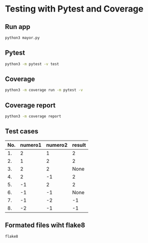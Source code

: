 # Testing with Pytest and Coverage


## Run app

```bash
python3 mayor.py
```

## Pytest

```bash
python3 -m pytest -v test
```

## Coverage

```bash
python3 -m coverage run -m pytest -v
```

## Coverage report

```bash
python3 -m coverage report
```

## Test cases

|No.|numero1|numero2|result|
|--|--|--|--|
|1.|2|1|2|
|2.|1|2|2|
|3.|2|2|None|
|4.|2|-1|2|
|5.|-1|2|2|
|6.|-1|-1|None|
|7.|-1|-2|-1|
|8.|-2|-1|-1|

## Formated files wiht flake8

```bash
flake8
```